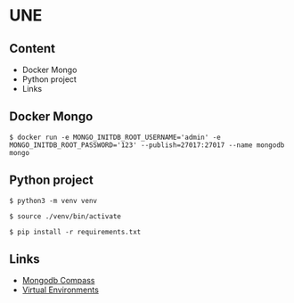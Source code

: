 # UNE

## Content

- Docker Mongo
- Python project
- Links

## Docker Mongo

```
$ docker run -e MONGO_INITDB_ROOT_USERNAME='admin' -e MONGO_INITDB_ROOT_PASSWORD='123' --publish=27017:27017 --name mongodb mongo
```

## Python project

```
$ python3 -m venv venv
```

```
$ source ./venv/bin/activate
```

```
$ pip install -r requirements.txt
```

## Links

- [Mongodb Compass](https://www.mongodb.com/products/compass)
- [Virtual Environments](https://docs.python.org/3/tutorial/venv.html)